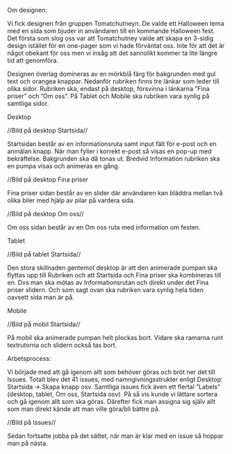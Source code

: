 Om designen:

Vi fick designen från gruppen Tomatchutneyn. De valde ett Halloween tema med en sida som bjuder in användaren till en kommande Halloween fest. Det första som slog oss var att Tomatchutney valde att skapa en 3-sidig design istället för en one-pager som vi hade förväntat oss. Inte för att det är något obekant för oss men vi insåg att det sannolikt kommer ta lite längre tid att genomföra. 

Designen överlag domineras av en mörkblå färg för bakgrunden med gul text och orangea knappar. Nedanför rubriken finns tre länkar som leder till olika sidor. Rubriken ska, endast på desktop, försvinna i länkarna ”Fina priser” och ”Om oss”. På Tablet och Mobile ska rubriken vara synlig på samtliga sidor. 


Desktop

//Bild på desktop Startsida//

Startsidan består av en informationsruta samt input fält för e-post och en anmälan knapp. När man fyller i korrekt e-post så visas en pop-up med bekräftelse. Bakgrunden ska då tonas ut. Bredvid Information rubriken ska en pumpa visas och animeras en gång.

//Bild på desktop Fina priser

Fina priser sidan består av en slider där användaren kan bläddra mellan två olika biler med hjälp av pilar på vardera sida.

//Bild på desktop Om oss//

Om oss sidan består av en Om oss ruta med information om festen.

Tablet

//Bild på tablet Startsida//

Den stora skillnaden gentemot desktop är att den animerade pumpan ska flyttas upp till Rubriken och att Startsida och Fina priser ska kombineras till en. Dvs man ska mötas av Informationsrutan och direkt under det Fina priser slidern. Och som sagt ovan ska rubriken vara synlig hela tiden oavsett sida man är på.

Mobile

//Bild på mobil Startsida//

På mobil ska animerade pumpan helt plockas bort. Vidare ska ramarna runt textrutorna och slidern också tas bort.

Arbetsprocess:

Vi började med att gå igenom allt som behöver göras och bröt ner det till Issues. Totalt blev det 41 issues, med namngivningsstrukter enligt Desktop: Startsida -> Skapa knapp osv. Samtliga issues fick även ett flertal ”Labels” (desktop, tablet, Om oss, Startsida osv). På så vis kunde vi lättare sortera och gå igenom allt som ska göras. Därefter fick man assigna sig själv allt som man direkt kände att man ville göra/bli bättre på. 

//Bild på Issues//

Sedan fortsatte jobba på det sättet, när man är klar med en issue så hoppar man på nästa.
